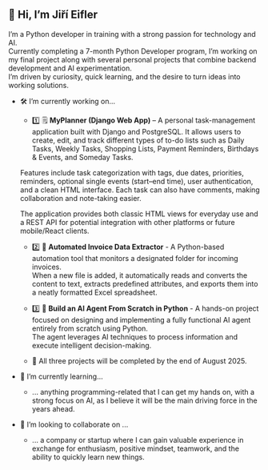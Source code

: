 ## 👋 Hi, I’m Jiří Eifler

I’m a Python developer in training with a strong passion for technology and AI.  
Currently completing a 7-month Python Developer program, I’m working on my final project along with several personal projects that combine backend development and AI experimentation.  
I’m driven by curiosity, quick learning, and the desire to turn ideas into working solutions.

- 🛠 I’m currently working on...
   
  - 1️⃣ 🗒 **MyPlanner (Django Web App)** – A personal task-management application built with Django and PostgreSQL.
   It allows users to create, edit, and track different types of to-do lists such as Daily Tasks, Weekly Tasks, Shopping Lists, Payment Reminders, Birthdays & Events, and Someday Tasks.

   Features include task categorization with tags, due dates, priorities, reminders, optional single events (start–end time), user authentication, and a clean HTML interface.
   Each task can also have comments, making collaboration and note-taking easier.
  
   The application provides both classic HTML views for everyday use and a REST API for potential integration with other platforms or future mobile/React clients.

  - 2️⃣ 📄 **Automated Invoice Data Extractor** - A Python-based automation tool that monitors a designated folder for incoming invoices.  
    When a new file is added, it automatically reads and converts the content to text, extracts predefined attributes, and exports them into a neatly formatted Excel spreadsheet.

  - 3️⃣ 🤖 **Build an AI Agent From Scratch in Python** - A hands-on project focused on designing and implementing a fully functional AI agent entirely from scratch using Python.  
    The agent leverages AI techniques to process information and execute intelligent decision-making.

  - 📌 All three projects will be completed by the end of August 2025.

- 🌱 I’m currently learning...
  - ... anything programming-related that I can get my hands on, with a strong focus on AI, as I believe it will be the main driving force in the years ahead.
    
- 🤝 I’m looking to collaborate on ...
  - ... a company or startup where I can gain valuable experience in exchange for enthusiasm, positive mindset, teamwork, and the ability to quickly learn new things.

<!--
**JirkaEifler/JirkaEifler** is a ✨ _special_ ✨ repository because its `README.md` (this file) appears on your GitHub profile.

Here are some ideas to get you started:

- 🔭 I’m currently working on ...
- 🌱 I’m currently learning ...
- 👯 I’m looking to collaborate on ...
- 🤔 I’m looking for help with ...
- 💬 Ask me about ...
- 📫 How to reach me: ...
- 😄 Pronouns: ...
- ⚡ Fun fact: ...
-->
